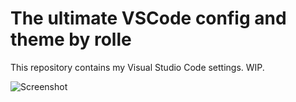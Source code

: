 # The ultimate VSCode config and theme by rolle

This repository contains my Visual Studio Code settings. WIP.

![Screenshot](https://i.imgur.com/9MLHt6j.png "Screenshot")